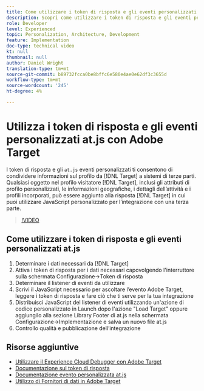 ```yaml
---
title: Come utilizzare i token di risposta e gli eventi personalizzati at.js
description: Scopri come utilizzare i token di risposta e gli eventi personalizzati at.js per condividere le informazioni sul profilo da Target a sistemi di terze parti.
role: Developer
level: Experienced
topic: Personalization, Architecture, Development
feature: Implementation
doc-type: technical video
kt: null
thumbnail: null
author: Daniel Wright
translation-type: tm+mt
source-git-commit: b89732fcca0be8bffc6e580e4ae0e62df3c3655d
workflow-type: tm+mt
source-wordcount: '245'
ht-degree: 4%

---
```



# Utilizza i token di risposta e gli eventi personalizzati at.js con Adobe Target

I token di risposta e gli `at.js` eventi personalizzati ti consentono di condividere informazioni sul profilo da [!DNL Target] a sistemi di terze parti. Qualsiasi oggetto nel profilo visitatore [!DNL Target], inclusi gli attributi di profilo personalizzati, le informazioni geografiche, i dettagli dell’attività e i profili incorporati, può essere aggiunto alla risposta [!DNL Target] in cui puoi utilizzare JavaScript personalizzato per l’integrazione con una terza parte.

>[!VIDEO](https://video.tv.adobe.com/v/23253/?quality=12)

## Come utilizzare i token di risposta e gli eventi personalizzati at.js

1. Determinare i dati necessari da [!DNL Target]
1. Attiva i token di risposta per i dati necessari capovolgendo l&#39;interruttore sulla schermata Configurazione->Token di risposta
1. Determinare il listener di eventi da utilizzare
1. Scrivi il JavaScript necessario per ascoltare l’evento Adobe Target, leggere i token di risposta e fare ciò che ti serve per la tua integrazione
1. Distribuisci JavaScript del listener di eventi utilizzando un&#39;azione di codice personalizzato in Launch dopo l&#39;azione &quot;Load Target&quot; oppure aggiungilo alla sezione Library Footer di at.js nella schermata Configurazione->Implementazione e salva un nuovo file at.js
1. Controllo qualità e pubblicazione dell’integrazione

## Risorse aggiuntive

* [Utilizzare il Experience Cloud Debugger con Adobe Target](../troubleshooting/troubleshoot-with-the-experience-cloud-debugger.md)
* [Documentazione sul token di risposta](https://docs.adobe.com/help/en/target/using/administer/response-tokens.html)
* [Documentazione evento personalizzata at.js](https://docs.adobe.com/content/help/en/target/using/implement-target/client-side/functions-overview/atjs-custom-events.html)
* [Utilizzo di Fornitori di dati in Adobe Target](use-data-providers-to-integrate-third-party-data.md)